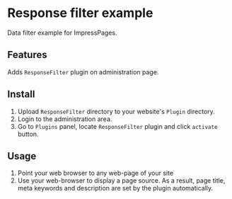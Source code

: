 # Response filter example

Data filter example for ImpressPages.

## Features

Adds `ResponseFilter` plugin on administration page.

## Install

1. Upload `ResponseFilter` directory to your website's `Plugin` directory.
2. Login to the administration area.
3. Go to `Plugins` panel, locate `ResponseFilter` plugin and click `activate` button.

## Usage

1. Point your web browser to any web-page of your site
2. Use your web-browser to display a page source. As a result, page title, meta keywords and description are set by the plugin automatically.

